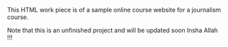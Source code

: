 This HTML work piece is of a sample online course website for a journalism course.

Note that this is an unfinished project and will be updated soon Insha Allah !!!
